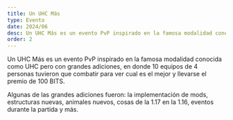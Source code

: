 ```yaml
---
title: Un UHC Más
type: Evento
date: 2024/06
desc: Un UHC Más es un evento PvP inspirado en la famosa modalidad conocida como UHC pero con grandes adiciones.
order: 2
---
```

Un UHC Más es un evento PvP inspirado en la famosa modalidad conocida como UHC pero con grandes adiciones, en donde 10 equipos de 4 personas tuvieron que combatir para ver cual es el mejor y llevarse el premio de 100 BITS.

Algunas de las grandes adiciones fueron: la implementación de mods, estructuras nuevas, animales nuevos, cosas de la 1.17 en la 1.16, eventos durante la partida y más.